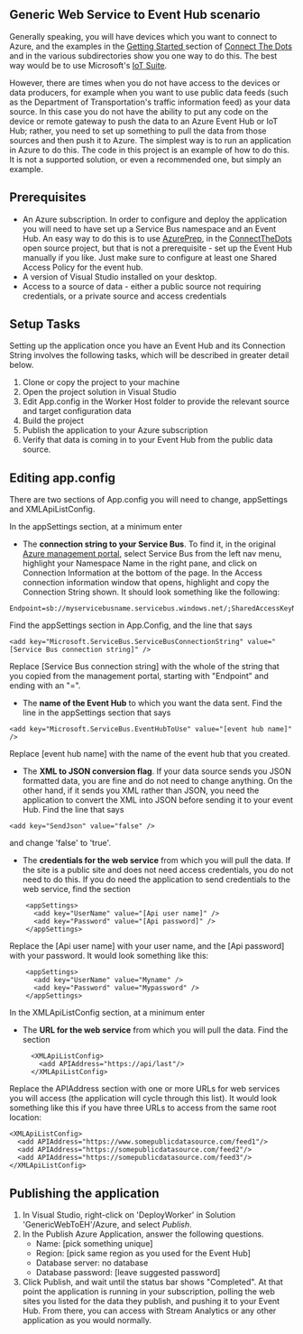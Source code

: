 ## Generic Web Service to Event Hub scenario ##

Generally speaking, you will have devices which you want to connect to Azure, and the examples in the [Getting Started ](https://github.com/Azure/connectthedots/blob/master/GettingStarted.md ) section of [Connect The Dots ](https://github.com/Azure/connectthedots ) and in the various subdirectories show you one way to do this. The best way would be to use Microsoft's [IoT Suite](https://azure.microsoft.com/en-us/solutions/iot-suite/). 

However, there are times when you do not have access to the devices or data producers, for example when you want to use public data feeds (such as the Department of Transportation's traffic information feed) as your data source. In this case you do not have the ability to put any code on the device or remote gateway to push the data to an Azure Event Hub or IoT Hub; rather, you need to set up something to pull the data from those sources and then push it to Azure. The simplest way is to run an application in Azure to do this. The code in this project is an example of how to do this. It is not a supported solution, or even a recommended one, but simply an example.


## Prerequisites ##

* An Azure subscription. In order to configure and deploy the application you will need to have set up a Service Bus namespace and an Event Hub. An easy way to do this is to use [AzurePrep](https://github.com/Azure/connectthedots/tree/master/Azure/AzurePrep ), in the [ConnectTheDots](http://connectthedots.io ) open source project, but that is not a prerequisite - set up the Event Hub manually if you like. Just make sure to configure at least one Shared Access Policy for the event hub.
* A version of Visual Studio installed on your desktop.
* Access to a source of data - either a public source not requiring credentials, or a private source and access credentials   

## Setup Tasks ##

Setting up the application once you have an Event Hub and its Connection String involves the following tasks, which will be described in greater detail below.

1. Clone or copy the project to your machine 
2. Open the project solution in Visual Studio
3. Edit App.config in the Worker Host folder to provide the relevant source and target configuration data
4. Build the project
5. Publish the application to your Azure subscription
6. Verify that data is coming in to your Event Hub from the public data source.


## Editing app.config ##

There are two sections of App.config you will need to change, appSettings and XMLApiListConfig.

In the appSettings section, at a minimum enter

* The **connection string to your Service Bus**. To find it, in the original [Azure management portal](http://manage.windowsazure.com), select Service Bus from the left nav menu, highlight your Namespace Name in the right pane, and click on Connection Information at the bottom of the page. In the Access connection information window that opens, highlight and copy the Connection String shown. It should look something like the following:   
```
Endpoint=sb://myservicebusname.servicebus.windows.net/;SharedAccessKeyName=RootManageSharedAccessKey;SharedAccessKey=Axf5bbXYZeEaLoIeLMN2RV1sc3HdkYxFq7RX/T6a5TE=
```
Find the appSettings section in App.Config, and the line that says
```
<add key="Microsoft.ServiceBus.ServiceBusConnectionString" value="[Service Bus connection string]" />
```
Replace [Service Bus connection string] with the whole of the string that you copied from the management portal, starting with "Endpoint" and ending with an "=".

* The **name of the Event Hub** to which you want the data sent. Find the line in the appSettings section that says
```
<add key="Microsoft.ServiceBus.EventHubToUse" value="[event hub name]" /> 
```
Replace [event hub name] with the name of the event hub that you created.

* The **XML to JSON conversion flag**. If your data source sends you JSON formatted data, you are fine and do not need to change anything. On the other hand, if it sends you XML rather than JSON, you need the application to convert the XML into JSON before sending it to your event Hub. Find the line that says
```
<add key="SendJson" value="false" />
```
and change 'false' to 'true'.

* The **credentials for the web service** from which you will pull the data. If the site is a public site and does not need access credentials, you do not need to do this. If you do need the application to send credentials to the web service, find the section
```
    <appSettings>
      <add key="UserName" value="[Api user name]" />
      <add key="Password" value="[Api password]" />
    </appSettings>
```
Replace the [Api user name] with your user name, and the [Api password] with your password. It would look something like this:
```
    <appSettings>
      <add key="UserName" value="Myname" />
      <add key="Password" value="Mypassword" />
    </appSettings>
```

In the XMLApiListConfig section, at a minimum enter

* The **URL for the web service** from which you will pull the data. Find the section

	    <XMLApiListConfig>
	      <add APIAddress="https://api/last"/>
	    </XMLApiListConfig>

Replace the APIAddress section with one or more URLs for web services you will access (the application will cycle through this list). It would look something like this if you have three URLs to access from the same root location:

    <XMLApiListConfig>
      <add APIAddress="https://www.somepublicdatasource.com/feed1"/>
      <add APIAddress="https://somepublicdatasource.com/feed2"/>
      <add APIAddress="https://somepublicdatasource.com/feed3"/>
    </XMLApiListConfig>

## Publishing the application ##

1. In Visual Studio, right-click on 'DeployWorker' in Solution 'GenericWebToEH'/Azure, and select *Publish*.
2. In the Publish Azure Application, answer the following questions. 
    * Name: [pick something unique]
    * Region: [pick same region as you used for the Event Hub]
    * Database server: no database
    * Database password: [leave suggested password]
3. Click Publish, and wait until the status bar shows "Completed". At that point the application is running in your subscription, polling the web sites you listed for the data they publish, and pushing it to your Event Hub. From there, you can access with Stream Analytics or any other application as you would normally.
